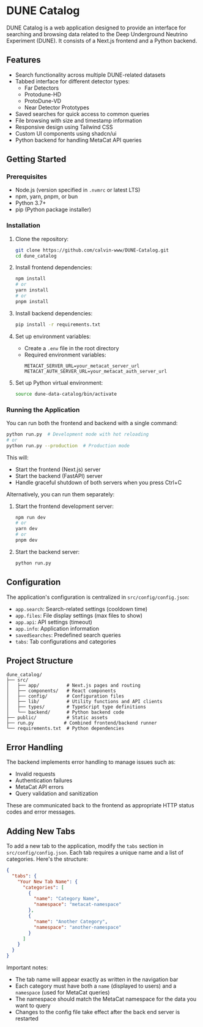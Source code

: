 # DUNE Catalog

DUNE Catalog is a web application designed to provide an interface for searching and browsing data related to the Deep Underground Neutrino Experiment (DUNE). It consists of a Next.js frontend and a Python backend.

## Features

- Search functionality across multiple DUNE-related datasets
- Tabbed interface for different detector types:
  - Far Detectors
  - Protodune-HD
  - ProtoDune-VD
  - Near Detector Prototypes
- Saved searches for quick access to common queries
- File browsing with size and timestamp information
- Responsive design using Tailwind CSS
- Custom UI components using shadcn/ui
- Python backend for handling MetaCat API queries

## Getting Started

### Prerequisites

- Node.js (version specified in `.nvmrc` or latest LTS)
- npm, yarn, pnpm, or bun
- Python 3.7+
- pip (Python package installer)

### Installation

1. Clone the repository:
   ```bash
   git clone https://github.com/calvin-www/DUNE-Catalog.git
   cd dune_catalog
   ```

2. Install frontend dependencies:
   ```bash
   npm install
   # or
   yarn install
   # or
   pnpm install
   ```

3. Install backend dependencies:
   ```bash
   pip install -r requirements.txt
   ```

4. Set up environment variables:
   - Create a `.env` file in the root directory
   - Required environment variables:
     ```
     METACAT_SERVER_URL=your_metacat_server_url
     METACAT_AUTH_SERVER_URL=your_metacat_auth_server_url
     ```
5. Set up Python virtual environment:
   ```bash
   source dune-data-catalog/bin/activate
   ```

### Running the Application

You can run both the frontend and backend with a single command:

```bash
python run.py  # Development mode with hot reloading
# or
python run.py --production  # Production mode
```

This will:
- Start the frontend (Next.js) server
- Start the backend (FastAPI) server
- Handle graceful shutdown of both servers when you press Ctrl+C

Alternatively, you can run them separately:

1. Start the frontend development server: 
   ```bash
   npm run dev
   # or
   yarn dev
   # or
   pnpm dev
   ```

2. Start the backend server:
   ```bash
   python run.py
   ```

## Configuration

The application's configuration is centralized in `src/config/config.json`:

- `app.search`: Search-related settings (cooldown time)
- `app.files`: File display settings (max files to show)
- `app.api`: API settings (timeout)
- `app.info`: Application information
- `savedSearches`: Predefined search queries
- `tabs`: Tab configurations and categories

## Project Structure

```
dune_catalog/
├── src/
│   ├── app/          # Next.js pages and routing
│   ├── components/   # React components
│   ├── config/       # Configuration files
│   ├── lib/          # Utility functions and API clients
│   ├── types/        # TypeScript type definitions
│   └── backend/      # Python backend code
├── public/           # Static assets
├── run.py           # Combined frontend/backend runner
└── requirements.txt  # Python dependencies
```

## Error Handling

The backend implements error handling to manage issues such as:
- Invalid requests
- Authentication failures
- MetaCat API errors
- Query validation and sanitization

These are communicated back to the frontend as appropriate HTTP status codes and error messages.

## Adding New Tabs

To add a new tab to the application, modify the `tabs` section in `src/config/config.json`. Each tab requires a unique name and a list of categories. Here's the structure:

```json
{
  "tabs": {
    "Your New Tab Name": {
      "categories": [
        {
          "name": "Category Name",
          "namespace": "metacat-namespace"
        },
        {
          "name": "Another Category",
          "namespace": "another-namespace"
        }
      ]
    }
  }
}
```
Important notes:
- The tab name will appear exactly as written in the navigation bar
- Each category must have both a `name` (displayed to users) and a `namespace` (used for MetaCat queries)
- The namespace should match the MetaCat namespace for the data you want to query
- Changes to the config file take effect after the back end server is restarted
